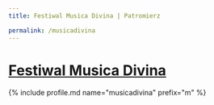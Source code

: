 ```yaml
---
title: Festiwal Musica Divina | Patromierz

permalink: /musicadivina
---
```


# [Festiwal Musica Divina](https://patronite.pl/musicadivina)

{% include profile.md name="musicadivina" prefix="m" %}
